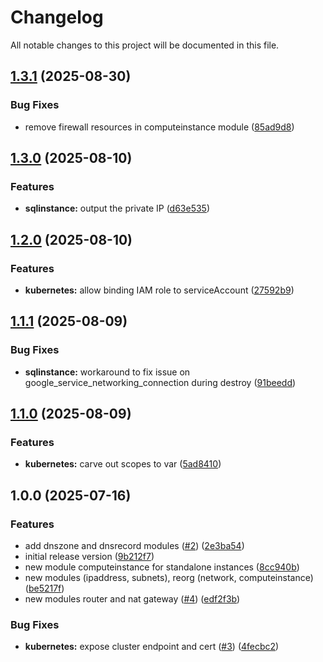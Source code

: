 # Changelog

All notable changes to this project will be documented in this file.

## [1.3.1](https://github.com/guerzon/terraform-modules-gcp/compare/v1.3.0...v1.3.1) (2025-08-30)

### Bug Fixes

* remove firewall resources in computeinstance module ([85ad9d8](https://github.com/guerzon/terraform-modules-gcp/commit/85ad9d80a9c6ccccee820e167aaa62bf8801a1d8))

## [1.3.0](https://github.com/guerzon/terraform-modules-gcp/compare/v1.2.0...v1.3.0) (2025-08-10)

### Features

* **sqlinstance:** output the private IP ([d63e535](https://github.com/guerzon/terraform-modules-gcp/commit/d63e5355a65d7479ab15ae441cf8628dba83f163))

## [1.2.0](https://github.com/guerzon/terraform-modules-gcp/compare/v1.1.1...v1.2.0) (2025-08-10)

### Features

* **kubernetes:** allow binding IAM role to serviceAccount ([27592b9](https://github.com/guerzon/terraform-modules-gcp/commit/27592b913980b53333c17ece1595fef5e3ad6b50))

## [1.1.1](https://github.com/guerzon/terraform-modules-gcp/compare/v1.1.0...v1.1.1) (2025-08-09)

### Bug Fixes

* **sqlinstance:** workaround to fix issue on google_service_networking_connection during destroy ([91beedd](https://github.com/guerzon/terraform-modules-gcp/commit/91beedda01e6ae16372783e3b6966a15ce3710f1))

## [1.1.0](https://github.com/guerzon/terraform-modules-gcp/compare/v1.0.0...v1.1.0) (2025-08-09)

### Features

* **kubernetes:** carve out scopes to var ([5ad8410](https://github.com/guerzon/terraform-modules-gcp/commit/5ad84104ff2bdb7f0d0ee352ce6973182a3488f2))

## 1.0.0 (2025-07-16)

### Features

* add dnszone and dnsrecord modules ([#2](https://github.com/guerzon/terraform-modules-gcp/issues/2)) ([2e3ba54](https://github.com/guerzon/terraform-modules-gcp/commit/2e3ba54ecedf6c567407dbe50fd607a86d644c92))
* initial release version ([9b212f7](https://github.com/guerzon/terraform-modules-gcp/commit/9b212f770459e9494b6296e7d08329fe0ff7de82))
* new module computeinstance for standalone instances ([8cc940b](https://github.com/guerzon/terraform-modules-gcp/commit/8cc940bb1a9f7103dd8286e97739708b3e3bf4d5))
* new modules (ipaddress, subnets), reorg (network, computeinstance) ([be5217f](https://github.com/guerzon/terraform-modules-gcp/commit/be5217f385ba3c29ae5de799c2785b9e3e843aaf))
* new modules router and nat gateway ([#4](https://github.com/guerzon/terraform-modules-gcp/issues/4)) ([edf2f3b](https://github.com/guerzon/terraform-modules-gcp/commit/edf2f3bc3ef8eb85ccd94e8bdadd0388c738488c))

### Bug Fixes

* **kubernetes:** expose cluster endpoint and cert ([#3](https://github.com/guerzon/terraform-modules-gcp/issues/3)) ([4fecbc2](https://github.com/guerzon/terraform-modules-gcp/commit/4fecbc2c1bb9c08738c186c0c3b4c557615d3315))
